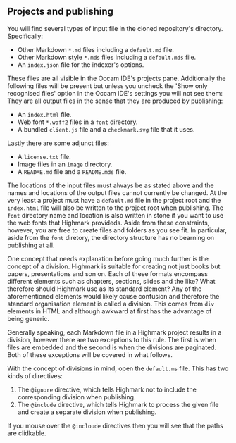 ## Projects and publishing

You will find several types of input file in the cloned repository's directory.
Specifically:

* Other Markdown `*.md` files including a `default.md` file.
* Other Markdown style `*.mds` files including a `default.mds` file.
* An `index.json` file for the indexer's options.

These files are all visible in the Occam IDE's projects pane.
Additionally the following files will be present but unless you uncheck the 'Show only recognised files' option in the Occam IDE's settings you will not see them:
They are all output files in the sense that they are produced by publishing:

* An `index.html` file.
* Web font `*.woff2` files in a `font` directory.
* A bundled `client.js` file and a `checkmark.svg` file that it uses.

Lastly there are some adjunct files:

* A `license.txt` file.
* Image files in an `image` directory.
* A `README.md` file and a `README.mds` file.

The locations of the input files must always be as stated above and the names and locations of the output files cannot currently be changed.
At the very least a project must have a `default.md` file in the project root and the `index.html` file will also be written to the project root when publishing.
The `font` directory name and location is also written in stone if you want to use the web fonts that Highmark provideds.
Aside from these constraints, however, you are free to create files and folders as you see fit.
In particular, aside from the `font` diretory, the directory structure has no bearning on publishing at all.

One concept that needs explanation before going much further is the concept of a division.
Highmark is suitable for creating not just books but papers, presentations and son on.
Each of these formats encompass different elements such as chapters, sections, slides and the like?
What therefore should Highmark use as its standard element?
Any of the aforementioned elements would likely cause confusion and therefore the standard organisation element is called a division.
This comes from `div` elements in HTML and although awkward at first has the advantage of being generic.

Generally speaking, each Markdown file in a Highmark project results in a division, however there are two exceptions to this rule.
The first is when files are embedded and the second is when the divisions are paginated.
Both of these exceptions will be covered in what follows.

With the concept of divisions in mind, open the `default.ms` file.
This has two kinds of directives:

1. The `@ignore` directive, which tells Highmark not to include the corresponding division when publishing.
2. The `@include` directive, which tells Highmark to process the given file and create a separate division when publishing.

If you mouse over the `@incloude` directives then you will see that the paths are clidkable.